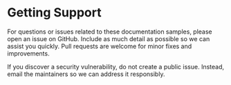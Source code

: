 # Getting Support

For questions or issues related to these documentation samples, please open an
issue on GitHub. Include as much detail as possible so we can assist you
quickly. Pull requests are welcome for minor fixes and improvements.

If you discover a security vulnerability, do not create a public issue.
Instead, email the maintainers so we can address it responsibly.
